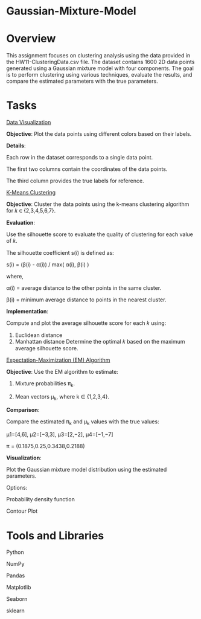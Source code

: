 # Gaussian-Mixture-Model

# Overview

This assignment focuses on clustering analysis using the data provided in the HW11-ClusteringData.csv file. The dataset contains 1600 2D data points generated using a Gaussian mixture model with four components. The goal is to perform clustering using various techniques, evaluate the results, and compare the estimated parameters with the true parameters.

# Tasks

<ins> Data Visualization</ins>

**Objective**: Plot the data points using different colors based on their labels.

**Details**:

Each row in the dataset corresponds to a single data point.

The first two columns contain the coordinates of the data points.

The third column provides the true labels for reference.

<ins> K-Means Clustering</ins>

**Objective**: Cluster the data points using the k-means clustering algorithm for 𝑘 ∈ {2,3,4,5,6,7}.

**Evaluation**:

Use the silhouette score to evaluate the quality of clustering for each value of 𝑘.

The silhouette coefficient s(i) is defined as:

s(i) = (&#946;(i) - &#945;(i)) / max( &#945;(i), &#946;(i) )

where,

&#945;(i) = average distance to the other points in the same cluster.

&#946;(i) = minimum average distance to points in the nearest cluster.

**Implementation**:

Compute and plot the average silhouette score for each 𝑘 using:
   1. Euclidean distance
   2. Manhattan distance
Determine the optimal 𝑘 based on the maximum average silhouette score.

<ins> Expectation-Maximization (EM) Algorithm</ins>

**Objective**: Use the EM algorithm to estimate:

  1. Mixture probabilities &#960;<sub>k</sub>.

  2. Mean vectors &#956;<sub>k</sub>, where k ∈ {1,2,3,4}.

**Comparison**:

Compare the estimated &#960;<sub>k</sub> and &#956;<sub>k</sub> values with the true values:

   μ1=[4,6], μ2=[−3,3], μ3=[2,−2], μ4=[−1,−7]
  
   &#960; = (0.1875,0.25,0.3438,0.2188)

**Visualization**:

Plot the Gaussian mixture model distribution using the estimated parameters.

Options:

  Probability density function

  Contour Plot


  # Tools and Libraries

  Python

  NumPy

  Pandas

  Matplotlib

  Seaborn

  sklearn
